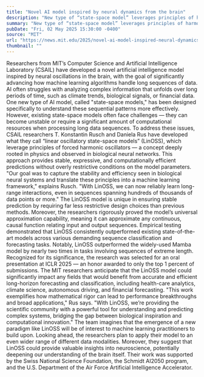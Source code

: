 ```yaml
---
title: "Novel AI model inspired by neural dynamics from the brain"
description: "New type of “state-space model” leverages principles of harmonic oscillators."
summary: "New type of “state-space model” leverages principles of harmonic oscillators."
pubDate: "Fri, 02 May 2025 15:30:00 -0400"
source: "MIT"
url: "https://news.mit.edu/2025/novel-ai-model-inspired-neural-dynamics-from-brain-0502"
thumbnail: ""
---
```


Researchers from MIT’s Computer Science and Artificial Intelligence Laboratory (CSAIL) have developed a novel artificial intelligence model inspired by neural oscillations in the brain, with the goal of significantly advancing how machine learning algorithms handle long sequences of data.
AI often struggles with analyzing complex information that unfolds over long periods of time, such as climate trends, biological signals, or financial data. One new type of AI model, called "state-space models," has been designed specifically to understand these sequential patterns more effectively. However, existing state-space models often face challenges — they can become unstable or require a significant amount of computational resources when processing long data sequences.
To address these issues, CSAIL researchers T. Konstantin Rusch and Daniela Rus have developed what they call “linear oscillatory state-space models” (LinOSS), which leverage principles of forced harmonic oscillators — a concept deeply rooted in physics and observed in biological neural networks. This approach provides stable, expressive, and computationally efficient predictions without overly restrictive conditions on the model parameters.
"Our goal was to capture the stability and efficiency seen in biological neural systems and translate these principles into a machine learning framework," explains Rusch. "With LinOSS, we can now reliably learn long-range interactions, even in sequences spanning hundreds of thousands of data points or more."
The LinOSS model is unique in ensuring stable prediction by requiring far less restrictive design choices than previous methods. Moreover, the researchers rigorously proved the model’s universal approximation capability, meaning it can approximate any continuous, causal function relating input and output sequences.
Empirical testing demonstrated that LinOSS consistently outperformed existing state-of-the-art models across various demanding sequence classification and forecasting tasks. Notably, LinOSS outperformed the widely-used Mamba model by nearly two times in tasks involving sequences of extreme length.
Recognized for its significance, the research was selected for an oral presentation at ICLR 2025 — an honor awarded to only the top 1 percent of submissions. The MIT researchers anticipate that the LinOSS model could significantly impact any fields that would benefit from accurate and efficient long-horizon forecasting and classification, including health-care analytics, climate science, autonomous driving, and financial forecasting.
"This work exemplifies how mathematical rigor can lead to performance breakthroughs and broad applications," Rus says. "With LinOSS, we’re providing the scientific community with a powerful tool for understanding and predicting complex systems, bridging the gap between biological inspiration and computational innovation."
The team imagines that the emergence of a new paradigm like LinOSS will be of interest to machine learning practitioners to build upon. Looking ahead, the researchers plan to apply their model to an even wider range of different data modalities. Moreover, they suggest that LinOSS could provide valuable insights into neuroscience, potentially deepening our understanding of the brain itself.
Their work was supported by the Swiss National Science Foundation, the Schmidt AI2050 program, and the U.S. Department of the Air Force Artificial Intelligence Accelerator.